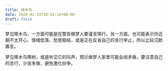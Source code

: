 ```yaml
---
title: 啄木鸟
date: 2020-02-15T20:54:12+08:00
draft: false
---
```


梦见啄木鸟，一方面可能是在警告做梦人要谨言慎行，另一方面，也可能表示你近期不太开心、情绪低落、愁思郁结，或是正在反省自己的言行举止，所以比较沉默寡言。

梦见啄木鸟啄树，或是听见它的叫声，预示做梦人家里可能会闹矛盾，要注意自己的言行，少说多做，避免激化纷争。

